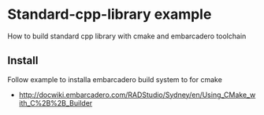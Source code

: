 # Standard-cpp-library example
How to build standard cpp library with cmake and embarcadero toolchain

## Install
Follow example to installa embarcadero build system to for cmake
- http://docwiki.embarcadero.com/RADStudio/Sydney/en/Using_CMake_with_C%2B%2B_Builder